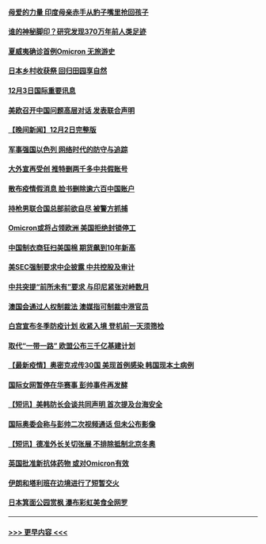 #### [母爱的力量 印度母亲赤手从豹子嘴里抢回孩子](../pages/prog202/a103284205.md?t=12032201) 
#### [谁的神秘脚印？研究发现370万年前人类足迹](../pages/prog202/a103284202.md?t=12032201) 
#### [夏威夷确诊首例Omicron 无旅游史](../pages/prog202/a103284192.md?t=12032201) 
#### [日本乡村收获祭 回归田园享自然](../pages/prog202/a103284145.md?t=12032201) 
#### [12月3日国际重要讯息](../pages/prog202/a103284143.md?t=12032201) 
#### [美欧召开中国问题高层对话 发表联合声明](../pages/prog202/a103284087.md?t=12032201) 
#### [【晚间新闻】12月2日完整版](../pages/prog202/a103283875.md?t=12032201) 
#### [军事强国以色列 网络时代的防守与追踪](../pages/prog202/a103283733.md?t=12032201) 
#### [大外宣再受创 推特删两千多中共假账号](../pages/prog202/a103283657.md?t=12032201) 
#### [散布疫情假消息 脸书删除逾六百中国账户](../pages/prog202/a103283670.md?t=12032201) 
#### [持枪男联合国总部前欲自尽 被警方抓捕](../pages/prog202/a103283645.md?t=12032201) 
#### [Omicron或将占领欧洲 美国拒绝封锁停工](../pages/prog202/a103283674.md?t=12032201) 
#### [中国制衣商狂扫美国棉 期货飙到10年新高](../pages/prog202/a103283551.md?t=12032201) 
#### [美SEC强制要求中企披露 中共控股及审计](../pages/prog202/a103283563.md?t=12032201) 
#### [中共突提“前所未有”要求 与印尼紧张对峙数月](../pages/prog202/a103283587.md?t=12032201) 
#### [澳国会通过人权制裁法 澳媒指可制裁中港官员](../pages/prog202/a103283455.md?t=12032201) 
#### [白宫宣布冬季防疫计划 收紧入境 登机前一天须筛检](../pages/prog202/a103283330.md?t=12032201) 
#### [取代“一带一路” 欧盟公布三千亿基建计划](../pages/prog202/a103283442.md?t=12032201) 
#### [【最新疫情】奥密克戎传30国 美现首例感染 韩国现本土病例](../pages/prog202/a103283421.md?t=12032201) 
#### [国际女网暂停在华赛事 彭帅事件再发酵](../pages/prog202/a103283399.md?t=12032201) 
#### [【短讯】美韩防长会谈共同声明 首次提及台海安全](../pages/prog202/a103283397.md?t=12032201) 
#### [国际奥委会称与彭帅二次视频通话 但未公布影像](../pages/prog202/a103283364.md?t=12032201) 
#### [【短讯】德准外长关切张展 不排除抵制北京冬奥](../pages/prog202/a103283361.md?t=12032201) 
#### [英国批准新抗体药物 或对Omicron有效](../pages/prog202/a103283194.md?t=12032201) 
#### [伊朗和塔利班在边境进行了短暂交火](../pages/prog202/a103283212.md?t=12032201) 
#### [日本箕面公园赏枫 瀑布彩虹美食全网罗](../pages/prog202/a103283163.md?t=12032201) 

----
#### [ >>> 更早内容 <<< ](../indexes/prog202-earlier.md)
